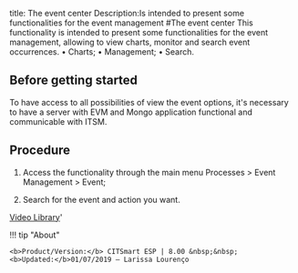 title: The event center
Description:Is intended to present some functionalities for the event management 
#The event center
This functionality is intended to present some functionalities for the event management, allowing to view charts, monitor and search event occurrences.
•	Charts;
•	Management;
•	Search.

Before getting started
--------------------------

To have access to all possibilities of view the event options, it's necessary to
have a server with EVM and Mongo application functional and communicable with
ITSM.

Procedure
-------------

1.  Access the functionality through the main menu Processes \> Event Management
    \> Event;

2.  Search for the event and action you want.

<i class='fa fa-youtube-play  fa-2x' style='color:#97ce17;vertical-align: middle;'> </i> [Video Library](https://www.youtube.com/playlist?list=PLB5qK2uzf2ROlR1PEYuzoujqNuxz50uRX)'

!!! tip "About"

    <b>Product/Version:</b> CITSmart ESP | 8.00 &nbsp;&nbsp;
    <b>Updated:</b>01/07/2019 – Larissa Lourenço
